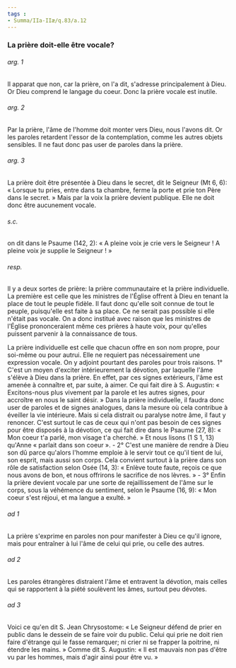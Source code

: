 ```yaml
---
tags : 
- Summa/IIa-IIæ/q.83/a.12
---
```


### La prière doit-elle être vocale?

###### arg. 1
Il apparat que non, car la prière, on l'a dit, s'adresse principalement à Dieu. Or Dieu comprend le langage du coeur. Donc la prière vocale est inutile. 

###### arg. 2
Par la prière, l'âme de l'homme doit monter vers Dieu, nous l'avons dit. Or les paroles retardent l'essor de la contemplation, comme les autres objets sensibles. Il ne faut donc pas user de paroles dans la prière. 

###### arg. 3
La prière doit être présentée à Dieu dans le secret, dit le Seigneur (Mt 6, 6): « Lorsque tu pries, entre dans ta chambre, ferme la porte et prie ton Père dans le secret. » Mais par la voix la prière devient publique. Elle ne doit donc être aucunement vocale. 

###### s.c.
on dit dans le Psaume (142, 2): « A pleine voix je crie vers le Seigneur ! A pleine voix je supplie le Seigneur ! » 

###### resp.
Il y a deux sortes de prière: la prière communautaire et la prière individuelle. La première est celle que les ministres de l'Église offrent à Dieu en tenant la place de tout le peuple fidèle. Il faut donc qu'elle soit connue de tout le peuple, puisqu'elle est faite à sa place. Ce ne serait pas possible si elle n'était pas vocale. On a donc institué avec raison que les ministres de l'Église prononceraient même ces prières à haute voix, pour qu'elles puissent parvenir à la connaissance de tous. 

La prière individuelle est celle que chacun offre en son nom propre, pour soi-même ou pour autrui. Elle ne requiert pas nécessairement une expression vocale. On y adjoint pourtant des paroles pour trois raisons. 1° C'est un moyen d'exciter intérieurement la dévotion, par laquelle l'âme s'élève à Dieu dans la prière. En effet, par ces signes extérieurs, l'âme est amenée à connaître et, par suite, à aimer. Ce qui fait dire à S. Augustin: « Excitons-nous plus vivement par la parole et les autres signes, pour accroître en nous le saint désir. » Dans la prière individuelle, il faudra donc user de paroles et de signes analogues, dans la mesure où cela contribue à éveiller la vie intérieure. Mais si cela distrait ou paralyse notre âme, il faut y renoncer. C'est surtout le cas de ceux qui n'ont pas besoin de ces signes pour être disposés à la dévotion, ce qui fait dire dans le Psaume (27, 8): « Mon coeur t'a parlé, mon visage t'a cherché. » Et nous lisons (1 S 1, 13) qu'Anne « parlait dans son coeur ». - 2° C'est une manière de rendre à Dieu son dû parce qu'alors l'homme emploie à le servir tout ce qu'il tient de lui, son esprit, mais aussi son corps. Cela convient surtout à la prière dans son rôle de satisfaction selon Osée (14, 3): « Enlève toute faute, reçois ce que nous avons de bon, et nous offrirons le sacrifice de nos lèvres. » - 3° Enfin la prière devient vocale par une sorte de rejaillissement de l'âme sur le corps, sous la véhémence du sentiment, selon le Psaume (16, 9): « Mon coeur s'est réjoui, et ma langue a exulté. » 

###### ad 1
La prière s'exprime en paroles non pour manifester à Dieu ce qu'il ignore, mais pour entraîner à lui l'âme de celui qui prie, ou celle des autres. 

###### ad 2
Les paroles étrangères distraient l'âme et entravent la dévotion, mais celles qui se rapportent à la piété soulèvent les âmes, surtout peu dévotes. 

###### ad 3
Voici ce qu'en dit S. Jean Chrysostome: « Le Seigneur défend de prier en public dans le dessein de se faire voir du public. Celui qui prie ne doit rien faire d'étrange qui le fasse remarquer; ni crier ni se frapper la poitrine, ni étendre les mains. » Comme dit S. Augustin: « Il est mauvais non pas d'être vu par les hommes, mais d'agir ainsi pour être vu. » 

